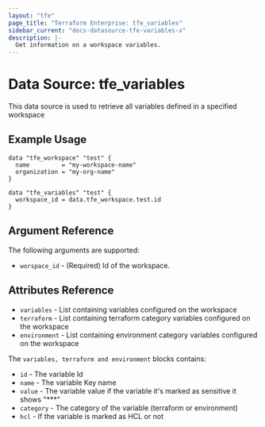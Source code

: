 ```yaml
---
layout: "tfe"
page_title: "Terraform Enterprise: tfe_variables"
sidebar_current: "docs-datasource-tfe-variables-x"
description: |-
  Get information on a workspace variables.
---
```


# Data Source: tfe_variables

This data source is used to retrieve all variables defined in a specified workspace

## Example Usage

```hcl
data "tfe_workspace" "test" {
  name         = "my-workspace-name"
  organization = "my-org-name"
}

data "tfe_variables" "test" {
  workspace_id = data.tfe_workspace.test.id
}
```

## Argument Reference

The following arguments are supported:

* `worspace_id` - (Required) Id of the workspace.

## Attributes Reference

* `variables` - List containing variables configured on the workspace
* `terraform` - List containing terraform category variables configured on the workspace
* `environment` - List containing environment category variables configured on the workspace

The `variables, terraform and environment` blocks contains:

* `id` - The variable Id
* `name` - The variable Key name
* `value` -  The variable value if the variable it's marked as sensitive it shows "\*\*\*"
* `category` -  The category of the variable (terraform or environment)
* `hcl` - If the variable is marked as HCL or not
